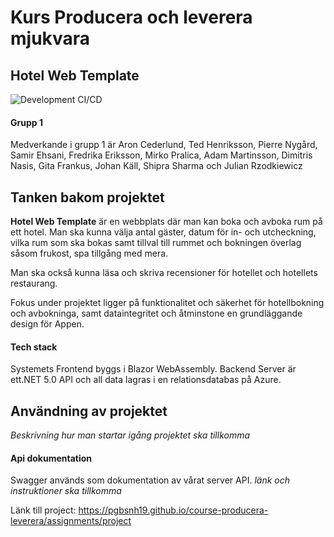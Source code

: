<h1>Kurs Producera och leverera mjukvara</h1>
<h2> Hotel Web Template</h2>

![Development CI/CD](https://github.com/PGBSNH19/project-grupp-1-hotel/workflows/Development%20CI/CD/badge.svg?branch=development)

<h4>Grupp 1</h4>

Medverkande i grupp 1 är Aron Cederlund, Ted Henriksson, Pierre Nygård, Samir Ehsani, Fredrika Eriksson, Mirko Pralica, Adam Martinsson, Dimitris Nasis, Gita Frankus, Johan Käll, Shipra Sharma och Julian Rzodkiewicz

<h2>Tanken bakom projektet</h2>

**Hotel Web Template** är en webbplats där man kan boka och avboka rum på ett hotel. Man ska kunna välja antal gäster, datum för in- och utcheckning,  vilka rum som ska bokas samt tillval till rummet och bokningen överlag såsom frukost, spa tillgång med mera. 

Man ska också kunna läsa och skriva recensioner för hotellet och hotellets restaurang. 

Fokus under projektet ligger på funktionalitet och säkerhet för hotellbokning och avbokninga, samt dataintegritet och åtminstone en grundläggande design för Appen.

<h4>Tech stack</h4>

Systemets Frontend byggs i Blazor WebAssembly. Backend Server är ett.NET 5.0 API och all data lagras i en relationsdatabas på Azure.

<h2>Användning av projektet</h2>

*Beskrivning hur man startar igång projektet ska tillkomma*

<h4>Api dokumentation</h4>

Swagger används som dokumentation av vårat server API.
*länk och instruktioner ska tillkomma*


Länk till project: <https://pgbsnh19.github.io/course-producera-leverera/assignments/project>
